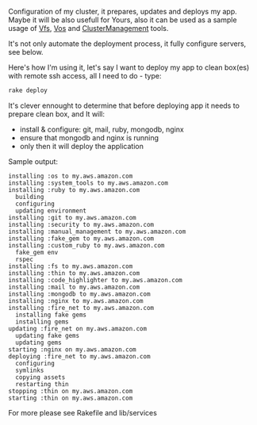 Configuration of my cluster, it prepares, updates and deploys my app. Maybe it will be also usefull for Yours, also it can be used as a sample usage of [Vfs][vfs], [Vos][vos] and [ClusterManagement][cluster_management] tools.

It's not only automate the deployment process, it fully configure servers, see below.

Here's how I'm using it, let's say I want to deploy my app to clean box(es) with remote ssh access, all I need to do - type:

``` bash
rake deploy
```

It's clever ennought to determine that before deploying app it needs to prepare clean box, and It will:

- install & configure: git, mail, ruby, mongodb, nginx
- ensure that mongodb and nginx is running
- only then it will deploy the application

Sample output:

```
installing :os to my.aws.amazon.com
installing :system_tools to my.aws.amazon.com
installing :ruby to my.aws.amazon.com
  building
  configuring
  updating environment
installing :git to my.aws.amazon.com
installing :security to my.aws.amazon.com
installing :manual_management to my.aws.amazon.com
installing :fake_gem to my.aws.amazon.com
installing :custom_ruby to my.aws.amazon.com
  fake_gem env
  rspec
installing :fs to my.aws.amazon.com
installing :thin to my.aws.amazon.com
installing :code_highlighter to my.aws.amazon.com
installing :mail to my.aws.amazon.com
installing :mongodb to my.aws.amazon.com
installing :nginx to my.aws.amazon.com
installing :fire_net to my.aws.amazon.com
  installing fake gems
  installing gems
updating :fire_net on my.aws.amazon.com
  updating fake gems
  updating gems
starting :nginx on my.aws.amazon.com
deploying :fire_net to my.aws.amazon.com
  configuring
  symlinks
  copying assets
  restarting thin
stopping :thin on my.aws.amazon.com
starting :thin on my.aws.amazon.com
```

For more please see Rakefile and lib/services

[vos]: http://github.com/alexeypetrushin/vos
[vfs]: http://github.com/alexeypetrushin/vfs
[cluster_management]: https://github.com/alexeypetrushin/cluster_management